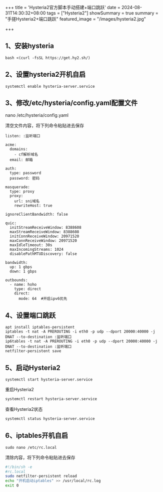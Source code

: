 +++
title = 'Hysteria2官方脚本手动搭建+端口跳跃'
date = 2024-08-31T14:30:32+08:00
tags = ["Hysteria2"]
showSummary = true
summary = "手搓Hysteria2+端口跳跃"
featured_image = "/images/hysteria2.jpg"

+++

## 1、安装hysteria

```
bash <(curl -fsSL https://get.hy2.sh/)
```

## 2、设置hysteria2开机自启

```
systemctl enable hysteria-server.service
```

## 3、修改/etc/hysteria/config.yaml配置文件

nano /etc/hysteria/config.yaml

清空文件内容，将下列命令粘贴进去保存

```
listen: :监听端口

acme:
  domains:
    - cf解析域名
  email: 邮箱
  
auth:
  type: password
  password: 密码

masquerade:
  type: proxy
  proxy:
    url: sni域名
    rewriteHost: true

ignoreClientBandwidth: false 

quic:
  initStreamReceiveWindow: 8388608 
  maxStreamReceiveWindow: 8388608 
  initConnReceiveWindow: 20971520 
  maxConnReceiveWindow: 20971520 
  maxIdleTimeout: 30s 
  maxIncomingStreams: 1024 
  disablePathMTUDiscovery: false

bandwidth:
  up: 1 gbps
  down: 1 gbps

outbounds:
  - name: hoho
    type: direct
    direct:
      mode: 64  #开启ipv6优先
```

## 4、设置端口跳跃

```
apt install iptables-persistent
iptables -t nat -A PREROUTING -i eth0 -p udp --dport 20000:40000 -j DNAT --to-destination :监听端口
ip6tables -t nat -A PREROUTING -i eth0 -p udp --dport 20000:40000 -j DNAT --to-destination :监听端口
netfilter-persistent save
```

## 5、启动Hysteria2

```
systemctl start hysteria-server.service
```

重启Hysteria2

```bash
systemctl restart hysteria-server.service
```

查看Hysteria2状态

```bash
systemctl status hysteria-server.service
```

## 6、iptables开机自启

```
sudo nano /etc/rc.local
```

清除内容，将下列命令粘贴进去保存

```bash
#!/bin/sh -e
#rc.local
sudo netfilter-persistent reload
echo "开机启动iptables" >> /usr/local/rc.log
exit 0
```